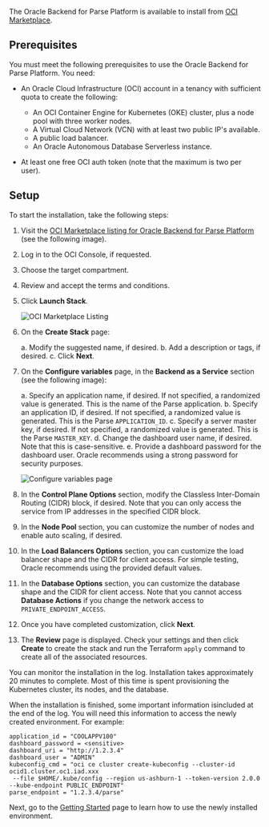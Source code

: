 The Oracle Backend for Parse Platform is available to install from [OCI Marketplace](https://cloudmarketplace.oracle.com/marketplace/en_US/listing/139274906).

## Prerequisites

You must meet the following prerequisites to use the Oracle Backend for Parse Platform. You need:

* An Oracle Cloud Infrastructure (OCI) account in a tenancy with sufficient quota to create the following:

  * An OCI Container Engine for Kubernetes (OKE) cluster, plus a node pool with three worker nodes.
  * A Virtual Cloud Network (VCN) with at least two public IP's available.
  * A public load balancer.
  * An Oracle Autonomous Database Serverless instance.

* At least one free OCI auth token (note that the maximum is two per user).

## Setup

To start the installation, take the following steps:

1. Visit the [OCI Marketplace listing for Oracle Backend for Parse Platform](https://cloud.oracle.com/marketplace/application/139274906) (see the following image).
2. Log in to the OCI Console, if requested.
3. Choose the target compartment.
4. Review and accept the terms and conditions.
5. Click **Launch Stack**.

   ![OCI Marketplace Listing](../mbaas-oci-mp-listing.png)

6. On the **Create Stack** page:

   a. Modify the suggested name, if desired.
   b. Add a description or tags, if desired.
   c. Click **Next**.

7. On the **Configure variables** page, in the **Backend as a Service** section (see the following image):

   a. Specify an application name, if desired. If not specified, a randomized value is generated.  This is the name of the Parse application.
   b. Specify an application ID, if desired. If not specified, a randomized value is generated.  This is the Parse `APPLICATION_ID`.
   c. Specify a server master key, if desired. If not specified, a randomized value is generated.  This is the Parse `MASTER_KEY`.
   d. Change the dashboard user name, if desired. Note that this is case-sensitive.
   e. Provide a dashboard password for the dashboard user. Oracle recommends using a strong password for security purposes.

   ![Configure variables page](../mbaas-configure-variables.png)

8. In the **Control Plane Options** section, modify the Classless Inter-Domain Routing (CIDR) block, if desired. Note that you can only access the service from IP
   addresses in the specified CIDR block.

9. In the **Node Pool** section, you can customize the number of nodes and enable auto scaling, if desired.

10. In the **Load Balancers Options** section, you can customize the load balancer shape and the CIDR for client access. For simple testing, Oracle
    recommends using the provided default values.

11. In the **Database Options** section, you can customize the database shape and the CIDR for client access. Note that you cannot access
    **Database Actions** if you change the network access to `PRIVATE_ENDPOINT_ACCESS`.

12. Once you have completed customization, click **Next**. 

13. The **Review** page is displayed. Check your settings and then click **Create** to create the stack and run the Terraform `apply`
    command to create all of the associated resources.  

You can monitor the installation in the log. Installation takes approximately 20 minutes to complete.  Most of this time is spent provisioning
the Kubernetes cluster, its nodes, and the database.

When the installation is finished, some important information isincluded at the end of the log.  You will need this information to access
the newly created environment. For example:

```
application_id = "COOLAPPV100"
dashboard_password = <sensitive>
dashboard_uri = "http://1.2.3.4"
dashboard_user = "ADMIN"
kubeconfig_cmd = "oci ce cluster create-kubeconfig --cluster-id ocid1.cluster.oc1.iad.xxx
 --file $HOME/.kube/config --region us-ashburn-1 --token-version 2.0.0 --kube-endpoint PUBLIC_ENDPOINT"
parse_endpoint = "1.2.3.4/parse"
```

Next, go to the [Getting Started](../getting-started/) page to learn how to use the newly installed environment.